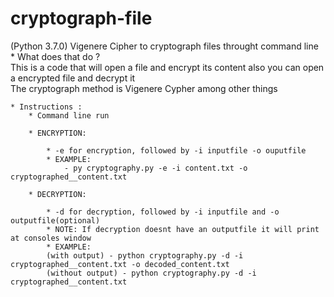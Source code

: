 # cryptograph-file
(Python 3.7.0) Vigenere Cipher to cryptograph files throught command line<br/>
    * What does that do ?<br/>
        This is a code that will open a file and encrypt its content also you can open a encrypted file and decrypt it<br/>
        The cryptograph method is Vigenere Cypher among other things<br/>
    
    * Instructions :
        * Command line run
    
        * ENCRYPTION:

            * -e for encryption, followed by -i inputfile -o ouputfile
            * EXAMPLE:
                - py cryptography.py -e -i content.txt -o cryptographed__content.txt

        * DECRYPTION:

            * -d for decryption, followed by -i inputfile and -o outputfile(optional)
            * NOTE: If decryption doesnt have an outputfile it will print at consoles window
            * EXAMPLE:
            (with output) - python cryptography.py -d -i cryptographed__content.txt -o decoded_content.txt
            (without output) - python cryptography.py -d -i cryptographed__content.txt

